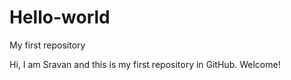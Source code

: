 # Hello-world
My first repository

Hi,
   I am Sravan and this is my first repository in GitHub. 
   Welcome!
